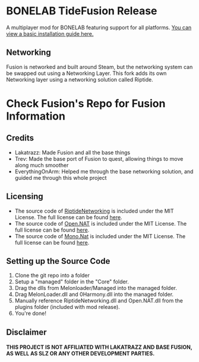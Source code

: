 # BONELAB TideFusion Release
A multiplayer mod for BONELAB featuring support for all platforms.
[You can view a basic installation guide here.](INSTALLATION.md)

## Networking
Fusion is networked and built around Steam, but the networking system can be swapped out using a Networking Layer. This fork adds its own Networking layer using a networking solution called Riptide.

# Check Fusion's Repo for Fusion Information

## Credits
- Lakatrazz: Made Fusion and all the base things
- Trev: Made the base port of Fusion to quest, allowing things to move along much smoother
- EverythingOnArm: Helped me through the base networking solution, and guided me through this whole project

## Licensing
- The source code of [RiptideNetworking](https://github.com/RiptideNetworking/Riptide) is included under the MIT License. The full license can be found [here](https://github.com/RiptideNetworking/Riptide/blob/main/LICENSE.md).
- The source code of [Open.NAT](https://github.com/lontivero/Open.NAT) is included under the MIT License. The full license can be found [here](https://github.com/lontivero/Open.NAT/blob/master/LICENSE).
- The source code of [Mono.Nat](https://github.com/alanmcgovern/Mono.Nat) is included under the MIT License. The full license can be found [here](https://github.com/alanmcgovern/Mono.Nat/blob/master/LICENSE.md).

## Setting up the Source Code
1. Clone the git repo into a folder
2. Setup a "managed" folder in the "Core" folder.
3. Drag the dlls from Melonloader/Managed into the managed folder.
4. Drag MelonLoader.dll and 0Harmony.dll into the managed folder.
5. Manually reference RiptideNetworking.dll and Open.NAT.dll from the plugins folder (included with mod release).
6. You're done!

## Disclaimer

#### THIS PROJECT IS NOT AFFILIATED WITH LAKATRAZZ AND BASE FUSION, AS WELL AS SLZ OR ANY OTHER DEVELOPMENT PARTIES.
